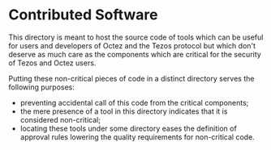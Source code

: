 # Contributed Software

This directory is meant to host the source code of tools which can be
useful for users and developers of Octez and the Tezos protocol but
which don't deserve as much care as the components which are critical
for the security of Tezos and Octez users.

Putting these non-critical pieces of code in a distinct directory
serves the following purposes:
- preventing accidental call of this code from the critical components;
- the mere presence of a tool in this directory indicates that it is
  considered non-critical;
- locating these tools under some directory eases the definition of
  approval rules lowering the quality requirements for non-critical
  code.

